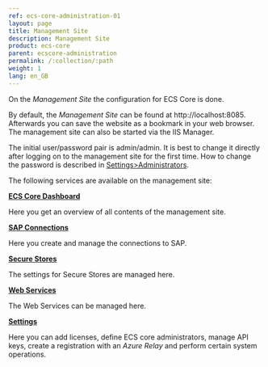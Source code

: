 ```yaml
---
ref: ecs-core-administration-01
layout: page
title: Management Site
description: Management Site
product: ecs-core
parent: ecscore-administration
permalink: /:collection/:path
weight: 1
lang: en_GB
---
```


On the *Management Site* the configuration for ECS Core is done. 

By default, the *Management Site* can be found at http://localhost:8085. <br>
Afterwards you can save the website as a bookmark in your web browser.<br>
The management site can also be started via the IIS Manager. 

The initial user/password pair is admin/admin. It is best to change it directly after logging on to the management site for the first time. How to change the password is described in [Settings>Administrators](./settings/administrators). 

The following services are available on the management site:

**[ECS Core Dashboard](./ecscore-dashboard)**

Here you get an overview of all contents of the management site. 

**[SAP Connections](./sapconnections)**

Here you create and manage the connections to SAP.

**[Secure Stores](./ecscore-secure-store)**

The settings for Secure Stores are managed here.

**[Web Services](./webservices)**

The Web Services can be managed here.

**[Settings](./settings)**

Here you can add licenses, define ECS core administrators, manage API keys, create a registration with an *Azure Relay* and perform certain system operations.

